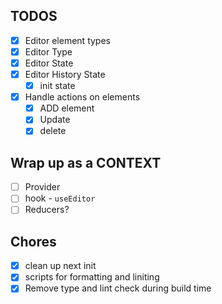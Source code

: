 ## TODOS

- [x] Editor element types
- [x] Editor Type
- [x] Editor State
- [x] Editor History State
  - [x] init state
- [x] Handle actions on elements
  - [x] ADD element
  - [x] Update
  - [x] delete

## Wrap up as a CONTEXT

- [ ] Provider
- [ ] hook - `useEditor`
- [ ] Reducers?

## Chores

- [x] clean up next init
- [x] scripts for formatting and liniting
- [x] Remove type and lint check during build time
